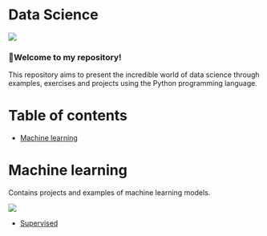 

<h1 align="left">Data Science</h1>

<img src="https://img.shields.io/static/v1?label=DataScience&message=English&color=e07a5f&style=for-the-badge&logo=GitHub">

### :cherries:Welcome to my repository!

This repository aims to present the incredible world of data science through examples, exercises and projects using the Python programming language.

Table of contents
=================
<!--ts-->
  * [Machine learning](#Machine-learning)
<!--te-->

Machine learning
============
Contains projects and examples of machine learning models.

<!-- Image Map Generated by http://www.image-map.net/ -->
<!-- Image Map Generated by http://www.image-map.net/ -->
<img src="https://www.edureka.co/blog/wp-content/uploads/2018/03/Types-of-Machine-Learning-Waht-is-Machine-Learning-Edureka-2.png" usemap="#image-map">

<map name="image-map">
    <area alt="Supervised" title="Supervised" href="https://github.com/LucasKiraly/DataScience-EN/tree/master/Machine%20Learning/Supervised" coords="277,178,16,112" shape="rect">
</map>

<!--ts-->
  * [Supervised](https://github.com/LucasKiraly/DataScience-EN/tree/master/Machine%20Learning/Supervised)
<!--te-->